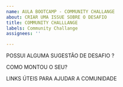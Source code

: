 ```yaml
---
name: AULA BOOTCAMP - COMMUNITY CHALLANGE
about: CRIAR UMA ISSUE SOBRE O DESAFIO
title: COMMUNITY CHALLLANGE
labels: Community Challange
assignees: ''

---
```


POSSUI ALGUMA SUGESTÃO DE DESAFIO ?

COMO MONTOU O SEU?

LINKS ÚTEIS PARA AJUDAR A COMUNIDADE
